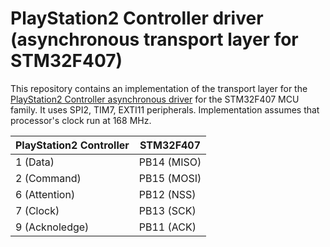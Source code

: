 # PlayStation2 Controller driver (asynchronous transport layer for STM32F407)

This repository contains an implementation of the transport layer for the [PlayStation2 Controller asynchronous driver](https://github.com/godunko/a0b-playstation2_controller-async/tree/main) for the STM32F407 MCU family. It uses SPI2, TIM7, EXTI11 peripherals. Implementation assumes that processor's clock run at 168 MHz.

| PlayStation2 Controller | STM32F407 |
| --- | --- |
| 1 (Data)       | PB14 (MISO) |
| 2 (Command)    | PB15 (MOSI) |
| 6 (Attention)  | PB12 (NSS)  |
| 7 (Clock)      | PB13 (SCK)  |
| 9 (Acknoledge) | PB11 (ACK)  |

